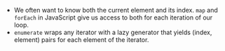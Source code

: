 * We often want to know both the current element and its index. `map` and `forEach` in JavaScript give us access to both for each iteration of our loop.
* `enumerate` wraps any iterator with a lazy generator that yields (index, element) pairs for each element of the iterator.
